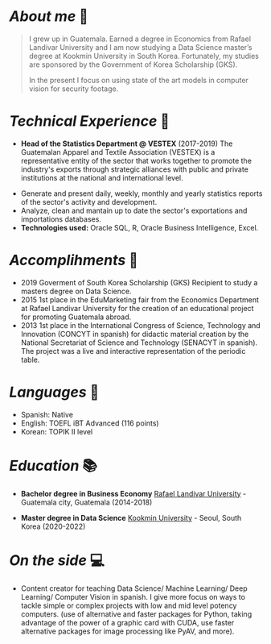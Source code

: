
# _About me_ 💬

> I grew up in Guatemala. Earned a degree in Economics from Rafael Landivar University and I am now studying a Data Science master’s degree at Kookmin University in South Korea. Fortunately, my studies are sponsored by the Government of Korea Scholarship (GKS).
>
> In the present I focus on using state of the art models in computer vision for security footage. 


# _Technical Experience_ 💼

* **Head of the Statistics Department @ VESTEX** (2017-2019)
   The Guatemalan Apparel and Textile Association (VESTEX) is a representative entity of the sector that works together to promote the industry's exports through strategic     alliances with public and private institutions at the national and international level. 
   
 - Generate and present daily, weekly, monthly and yearly statistics reports of the sector's activity and development. 
 - Analyze, clean and mantain up to date the sector's exportations and importations databases. 
 - **Technologies used:** Oracle SQL, R, Oracle Business Intelligence, Excel. 


# _Accomplihments_ 🔆

* 2019 Goverment of South Korea Scholarship (GKS) Recipient to study a masters degree on Data Science.
* 2015 1st place in the EduMarketing fair from the Economics Department at Rafael Landivar University for the creation of an educational project for promoting Guatemala abroad.
* 2013 1st place in the International Congress of Science, Technology and Innovation (CONCYT in spanish) for didactic material creation by the National Secretariat of Science and Technology (SENACYT in spanish). The project was a live and interactive representation of the periodic table. 


# _Languages_ 📃

* Spanish: Native
* English: TOEFL iBT Advanced (116 points) 
* Korean: TOPIK II level 


# _Education_ 📚 

* **Bachelor degree in Business Economy**
 [Rafael Landivar University](https://principal.url.edu.gt/) - Guatemala city, Guatemala (2014-2018)

* **Master degree in Data Science**
[Kookmin University](https://english.kookmin.ac.kr/) - Seoul, South Korea (2020-2022)

# _On the side_ 💻

* Content creator for teaching Data Science/ Machine Learning/ Deep Learning/ Computer Vision in spanish. 
  I give more focus on ways to tackle simple or complex projects with low and mid level potency computers. (use of alternative and faster packages for Python, taking advantage of the power of a graphic card with CUDA, use faster alternative packages for image processing like PyAV, and more). 



